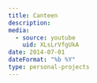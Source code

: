 ```yaml
---
title: Canteen
description: 
media:
  - source: youtube
    uid: XLsLrVfgUkA
date: 2014-07-01
dateFormat: "%b %Y"
type: personal-projects
---
```

